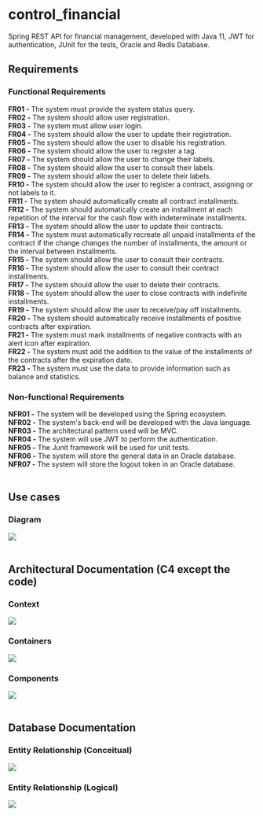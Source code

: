 # control_financial
Spring REST API for financial management, developed with Java 11, JWT for authentication, JUnit for the tests, Oracle and Redis Database.

## Requirements
### Functional Requirements
**FR01 -** The system must provide the system status query.\
**FR02 -** The system should allow user registration.\
**FR03 -** The system must allow user login.\
**FR04 -** The system should allow the user to update their registration.\
**FR05 -** The system should allow the user to disable his registration.\
**FR06 -** The system should allow the user to register a tag.\
**FR07 -** The system should allow the user to change their labels.\
**FR08 -** The system should allow the user to consult their labels.\
**FR09 -** The system should allow the user to delete their labels.\
**FR10 -** The system should allow the user to register a contract, assigning or not labels to it.\
**FR11 -** The system should automatically create all contract installments.\
**FR12 -** The system should automatically create an installment at each repetition of the interval for the cash flow with indeterminate installments.\
**FR13 -** The system should allow the user to update their contracts.\
**FR14 -** The system must automatically recreate all unpaid installments of the contract if the change changes the number of installments, the amount or the interval between installments.\
**FR15 -** The system should allow the user to consult their contracts.\
**FR16 -** The system should allow the user to consult their contract installments.\
**FR17 -** The system should allow the user to delete their contracts.\
**FR18 -** The system should allow the user to close contracts with indefinite installments.\
**FR19 -** The system should allow the user to receive/pay off installments.\
**FR20 -** The system should automatically receive installments of positive contracts after expiration.\
**FR21 -** The system must mark installments of negative contracts with an alert icon after expiration.\
**FR22 -** The system must add the addition to the value of the installments of the contracts after the expiration date.\
**FR23 -** The system must use the data to provide information such as balance and statistics.
  
### Non-functional Requirements
**NFR01 -** The system will be developed using the Spring ecosystem.\
**NFR02 -** The system's back-end will be developed with the Java language.\
**NFR03 -** The architectural pattern used will be MVC.\
**NFR04 -** The system will use JWT to perform the authentication.\
**NFR05 -** The Junit framework will be used for unit tests.\
**NFR06 -** The system will store the general data in an Oracle database.\
**NFR07 -** The system will store the logout token in an Oracle database.
</br></br>

## Use cases
### Diagram
<did>
<img src="https://github.com/vinicius-cassaro/control_financial/blob/main/documentation/images/Use%20Case%20Diagram%20-%20English.png">
</div>
</br></br>

## Architectural Documentation (C4 except the code)
### Context
<did>
<img src="https://github.com/vinicius-cassaro/control_financial/blob/main/documentation/images/System%20Context%20Diagram.png">
</div>
</br>

### Containers
<did>
<img src="https://github.com/vinicius-cassaro/control_financial/blob/main/documentation/images/Container%20Diagram.png">
</div>
</br>

### Components
<did>
<img src="https://github.com/vinicius-cassaro/control_financial/blob/main/documentation/images/Component%20Diagram.png">
</div>
</br></br>

## Database Documentation
### Entity Relationship (Conceitual)
<did>
<img src="https://github.com/vinicius-cassaro/control_financial/blob/main/documentation/images/Entity%20Relationship%20Diagram%20(Conceitual)%20-%20English.png">
</div>
</br>

### Entity Relationship (Logical)
<did>
<img src="https://github.com/vinicius-cassaro/control_financial/blob/main/documentation/images/Entity%20Relationship%20Diagram%20(Logical).png">
</div>
